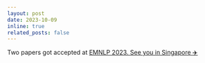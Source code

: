 ```yaml
---
layout: post
date: 2023-10-09 
inline: true
related_posts: false
---
```


Two papers got accepted at <a href="https://2023.emnlp.org/">EMNLP 2023. See you in Singapore :airplane:
